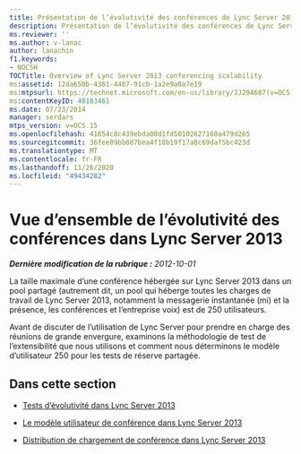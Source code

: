 ```yaml
---
title: Présentation de l’évolutivité des conférences de Lync Server 2013
description: Présentation de l’évolutivité des conférences de Lync Server 2013.
ms.reviewer: ''
ms.author: v-lanac
author: lanachin
f1.keywords:
- NOCSH
TOCTitle: Overview of Lync Server 2013 conferencing scalability
ms:assetid: 12da650b-4361-4487-91cb-1a2e9a0a7e19
ms:mtpsurl: https://technet.microsoft.com/en-us/library/JJ204687(v=OCS.15)
ms:contentKeyID: 48183461
ms.date: 07/23/2014
manager: serdars
mtps_version: v=OCS.15
ms.openlocfilehash: 41654c8c439ebda00d1fd50102627160a479d265
ms.sourcegitcommit: 36fee89bb887bea4f18b19f17a8c69daf5bc423d
ms.translationtype: MT
ms.contentlocale: fr-FR
ms.lasthandoff: 11/26/2020
ms.locfileid: "49434282"
---
```

# <a name="overview-of-conferencing-scalability-in-lync-server-2013"></a>Vue d’ensemble de l’évolutivité des conférences dans Lync Server 2013

<div data-xmlns="http://www.w3.org/1999/xhtml">

<div class="topic" data-xmlns="http://www.w3.org/1999/xhtml" data-msxsl="urn:schemas-microsoft-com:xslt" data-cs="https://msdn.microsoft.com/">

<div data-asp="https://msdn2.microsoft.com/asp">



</div>

<div id="mainSection">

<div id="mainBody">

<span> </span>

_**Dernière modification de la rubrique :** 2012-10-01_

La taille maximale d’une conférence hébergée sur Lync Server 2013 dans un pool partagé (autrement dit, un pool qui héberge toutes les charges de travail de Lync Server 2013, notamment la messagerie instantanée (mi) et la présence, les conférences et l’entreprise voix) est de 250 utilisateurs.

Avant de discuter de l’utilisation de Lync Server pour prendre en charge des réunions de grande envergure, examinons la méthodologie de test de l’extensibilité que nous utilisons et comment nous déterminons le modèle d’utilisateur 250 pour les tests de réserve partagée.

<div>

## <a name="in-this-section"></a>Dans cette section

  - [Tests d’évolutivité dans Lync Server 2013](lync-server-2013-scalability-testing.md)

  - [Le modèle utilisateur de conférence dans Lync Server 2013](lync-server-2013-conferencing-user-model.md)

  - [Distribution de chargement de conférence dans Lync Server 2013](lync-server-2013-conferencing-load-distribution.md)

</div>

</div>

<span> </span>

</div>

</div>

</div>

